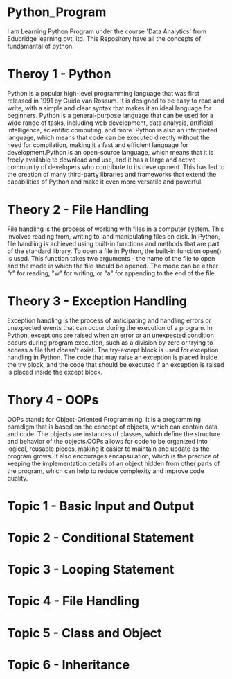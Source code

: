 # Python_Program
I am Learning Python Program under the course 'Data Analytics' from Edubridge learning pvt. ltd.
This Repository have all the concepts of fundamantal of python.

# Theroy 1 - Python
Python is a popular high-level programming language that was first released in 1991 by Guido van Rossum. It is designed to be easy to read and write, with a simple and clear syntax that makes it an ideal language for beginners. Python is a general-purpose language that can be used for a wide range of tasks, including web development, data analysis, artificial intelligence, scientific computing, and more.
Python is also an interpreted language, which means that code can be executed directly without the need for compilation, making it a fast and efficient language for development.Python is an open-source language, which means that it is freely available to download and use, and it has a large and active community of developers who contribute to its development. This has led to the creation of many third-party libraries and frameworks that extend the capabilities of Python and make it even more versatile and powerful.

# Theory 2 - File Handling
File handling is the process of working with files in a computer system. This involves reading from, writing to, and manipulating files on disk. In Python, file handling is achieved using built-in functions and methods that are part of the standard library.
To open a file in Python, the built-in function open() is used. This function takes two arguments - the name of the file to open and the mode in which the file should be opened. The mode can be either "r" for reading, "w" for writing, or "a" for appending to the end of the file. 

# Theory 3 - Exception Handling
Exception handling is the process of anticipating and handling errors or unexpected events that can occur during the execution of a program. In Python, exceptions are raised when an error or an unexpected condition occurs during program execution, such as a division by zero or trying to access a file that doesn't exist.
The try-except block is used for exception handling in Python. The code that may raise an exception is placed inside the try block, and the code that should be executed if an exception is raised is placed inside the except block.

# Thory 4 - OOPs
OOPs stands for Object-Oriented Programming. It is a programming paradigm that is based on the concept of objects, which can contain data and code. The objects are instances of classes, which define the structure and behavior of the objects.OOPs allows for code to be organized into logical, reusable pieces, making it easier to maintain and update as the program grows. It also encourages encapsulation, which is the practice of keeping the implementation details of an object hidden from other parts of the program, which can help to reduce complexity and improve code quality.


# Topic 1 - Basic Input and Output

# Topic 2 - Conditional Statement 

# Topic 3 - Looping Statement

# Topic 4 - File Handling

# Topic 5 - Class and Object

# Topic 6 - Inheritance
